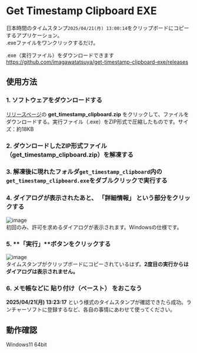 # Get Timestamp Clipboard EXE
日本時間のタイムスタンプ`2025/04/21(月) 13:00:14`をクリップボードにコピーするアプリケーション。  
.exeファイルをワンクリックするだけ。

.exe（実行ファイル）をダウンロードできます  
https://github.com/imagawatatsuya/get-timestamp-clipboard-exe/releases

## 使用方法
### 1. ソフトウェアをダウンロードする
[リリースページ](https://github.com/imagawatatsuya/get-timestamp-clipboard-exe/releases)の **get_timestamp_clipboard.zip** をクリックして、ファイルをダウンロードする。実行ファイル（.exe）をZIP形式で圧縮したものです。サイズ：約18KB

### 2. ダウンロードしたZIP形式ファイル（**get_timestamp_clipboard.zip**）を解凍する

### 3. 解凍後に現れたフォルダ`get_timestamp_clipboard`内の`get_timestamp_clipboard.exe`をダブルクリックで実行する

### 4. ダイアログが表示されたあと、 **「詳細情報」** という部分をクリックする
![image](https://github.com/user-attachments/assets/5f6bd6ce-de10-4632-b9ed-18a5cdb5e393)  
初回のみ、許可を求めるダイアログが表示されます。Windowsの仕様です。

### 5. **「実行」**ボタンをクリックする
![image](https://github.com/user-attachments/assets/e4ba3b29-0fce-46d4-aaee-6015ae06f63f)  
タイムスタンプがクリップボードにコピーされているはず。**2度目の実行からはダイアログは表示されません。**

### 6. メモ帳などに **貼り付け（ペースト）** をおこなう 
**2025/04/21(月) 13:23:17** という様式のタイムスタンプが確認できたら成功。ランチャーソフトに登録するなど、各自の事情にあわせて使ってください。
## 動作確認
Windows11 64bit
